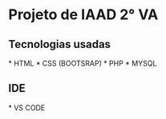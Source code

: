 <h1>Projeto de IAAD 2° VA</h1>

<h2>Tecnologias usadas</h2>
* HTML
* CSS (BOOTSRAP)
* PHP
* MYSQL

<h2>IDE</h2>
* VS CODE
